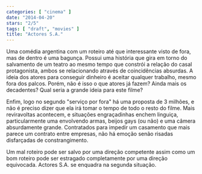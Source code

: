 ```yaml
---
categories: [ "cinema" ]
date: "2014-04-20"
stars: "2/5"
tags: [ "draft", "movies" ]
title: "Actores S.A."
---
```

Uma comédia argentina com um roteiro até que interessante visto de fora,
mas de dentro é uma bagunça. Possui uma história que gira em torno do
salvamento de um teatro ao mesmo tempo que constrói a relação do casal
protagonista, ambos se relacionando através de coincidências absurdas. A
ideia dos atores para conseguir dinheiro é aceitar qualquer trabalho,
mesmo fora dos palcos. Porém, não é isso o que atores já fazem? Ainda
mais os decadentes? Qual seria a grande ideia para este filme?

Enfim, logo no segundo "serviço por fora" há uma proposta de 3 milhões,
e não é preciso dizer que ela irá tomar o tempo de todo o resto do
filme. Mais reviravoltas acontecem, e situações engraçadinhas enchem
linguiça, particularmente uma envolvendo armas, beijos gays (ou não)
e uma câmera absurdamente grande. Contratados para impedir um casamento
que mais parece um contrato entre empresas, não há emoção senão
risadas disfarçadas de constrangimento.

Um mal roteiro pode ser salvo por uma direção competente assim como
um bom roteiro pode ser estragado completamente por uma direção
equivocada. Actores S.A. se enquadra na segunda situação.
